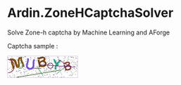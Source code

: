 # Ardin.ZoneHCaptchaSolver
Solve Zone-h captcha by Machine Learning and AForge 

Captcha sample : 

![Captcha Sample 1](https://github.com/mvardin/Ardin.ZoneHCaptchaSolver/blob/main/CaptchaSamples/01.png?raw=true)
